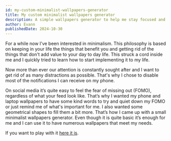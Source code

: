 ```yaml
---
id: my-custom-minimalist-wallpapers-generator
title: My custom minimalist wallpapers generator
description: A simple wallpapers generator to help me stay focused and remind me of what's important for me.
author: Evann
publishedDate: 2024-10-30
---
```


For a while now I’ve been interested in minimalism. This philosophy is based on keeping in your life the things that benefit you and getting rid of the things that don't add value to your day to day life. This struck a cord inside me and I quickly tried to learn how to start implementing it to my life.

Now more than ever our attention is constantly sought after and I want to get rid of as many distractions as possible. That's why I chose to disable most of the notifications I can receive on my phone.

On social media it’s quite easy to feel the fear of missing out (FOMO), regardless of what your feed look like. That’s why I wanted my phone and laptop wallpapers to have some kind words to try and quiet down my FOMO or just remind me of what's important for me. I also wanted some geometrical shapes to fill them a bit more. That’s how I came up with a small minimalist wallpapers generator. Even though it is quite basic it’s enough for me and I can use it to have numerous wallpapers that meet my needs.

If you want to play with it <a href="/tools/minimalist-wallpapers-generator/" target="_blank">here it is</a>.
